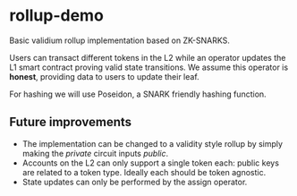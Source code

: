 # rollup-demo
Basic validium rollup implementation based on ZK-SNARKS. 

Users can transact different tokens in the L2 while an operator updates the L1 smart contract proving valid state transitions. We assume this operator is **honest**, providing data to users to update their leaf. 

For hashing we will use Poseidon, a SNARK friendly hashing function. 

## Future improvements
- The implementation can be changed to a validity style rollup by simply making the _private_ circuit inputs _public_.
- Accounts on the L2 can only support a single token each: public keys are related to a token type. Ideally each should be token agnostic.
- State updates can only be performed by the assign operator.
